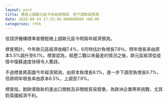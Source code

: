 ```yaml
---
layout: post
title: 標普上調歐元區今年經濟預測　但下調對英預測
date: 2020-09-24 17:35:49.000000000 +08:00
categories: rthk
---
```


信貸評機構標準普爾輕微上調歐元區今明兩年經濟預測。

標普預計，今年歐元區經濟收縮7.4%，6月時估計負增長7.8％，明年增長率由原本5.5%調升至6.1%。標普認為，經歷二戰以來最差的情況之後，歐元區經濟從疫情中復蘇速度快得令人驚訝。

不過標普將英國今年經濟預測，由原本負增長8.1%，進一步下調至負增長9.7%，但將明年增長率由原本6.5%，上調至7.9%。

標普指，脫歐導致新的進出口關稅及非關稅貿易壁壘，為歐洲企業帶來挑戰，尤其對英國經濟不利。
